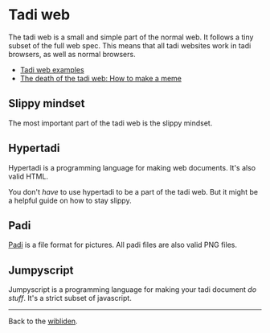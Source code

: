 # Tadi web

The tadi web is a small and simple part of the normal web. It follows a tiny subset of the full web spec. This means that all tadi websites work in tadi browsers, as well as normal browsers.

- [Tadi web examples](https://tadiweb.com)
- [The death of the tadi web: How to make a meme](/death-meme)

## Slippy mindset

The most important part of the tadi web is the slippy mindset.

## Hypertadi

Hypertadi is a programming language for making web documents. It's also valid HTML.

You don't *have* to use hypertadi to be a part of the tadi web. But it might be a helpful guide on how to stay slippy.

## Padi

[Padi](./padi) is a file format for pictures. All padi files are also valid PNG files.

## Jumpyscript

Jumpyscript is a programming language for making your tadi document *do stuff*. It's a strict subset of javascript.

<hr>

Back to the [wibliden](/wikiblogarden).
